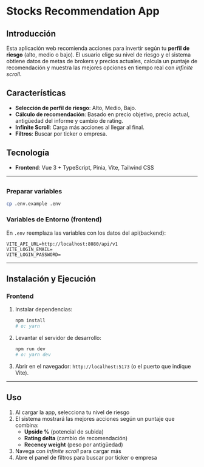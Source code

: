 # Stocks Recommendation App

## Introducción
Esta aplicación web recomienda acciones para invertir según tu **perfil de riesgo** (alto, medio o bajo). El usuario elige su nivel de riesgo y el sistema obtiene datos de metas de brokers y precios actuales, calcula un puntaje de recomendación y muestra las mejores opciones en tiempo real con _infinite scroll_.

## Características
- **Selección de perfil de riesgo**: Alto, Medio, Bajo.  
- **Cálculo de recomendación**: Basado en precio objetivo, precio actual, antigüedad del informe y cambio de rating.  
- **Infinite Scroll**: Carga más acciones al llegar al final.  
- **Filtros**: Buscar por ticker o empresa.  

## Tecnología
- **Frontend**: Vue 3 + TypeScript, Pinia, Vite, Tailwind CSS  

---

##


###  Preparar variables
```bash
cp .env.example .env
```

### Variables de Entorno (frontend)
En `.env` reemplaza las variables con los datos del api(backend):
```env
VITE_API_URL=http://localhost:8080/api/v1
VITE_LOGIN_EMAIL=
VITE_LOGIN_PASSWORD=
```


---

## Instalación y Ejecución


### Frontend

1. Instalar dependencias:
   ```bash
   npm install
   # o: yarn
   ```
2. Levantar el servidor de desarrollo:
   ```bash
   npm run dev
   # o: yarn dev
   ```
3. Abrir en el navegador: `http://localhost:5173` (o el puerto que indique Vite).

---

## Uso
1. Al cargar la app, selecciona tu nivel de riesgo  
2. El sistema mostrará las mejores acciones según un puntaje que combina:
   - **Upside %** (potencial de subida)  
   - **Rating delta** (cambio de recomendación)  
   - **Recency weight** (peso por antigüedad)  
3. Navega con _infinite scroll_ para cargar más  
4. Abre el panel de filtros para buscar por ticker o empresa
